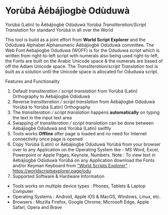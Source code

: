 # Yorùbá Àébájìogbè Odùduwà
Yorùbá (Latin) to Àébájìogbè Odùduwà Yorùbá _Transliteration/Script Translation_ for standard Yorùbá in all over the World

This tool is build as a joint effort from **World Script Explorer** and the Odùduwà Alphabet Alphanumeric Àébájìogbè Odùduwà committee. The Web Font Aebajiogbe Oduduwa (WOFF) is for the Oduduwa script which is written from right-to-left script with numerals also being used right-to-left, the Fonts are built on the Arabic Unicode space & the numerals are based of off the Adlam Unicode space. The _Transliteration/script Translation_ tool is built as a solution until the Unicode space is allocated for Oduduwa script.

Features and Functionality
1. Default _transliteration / script translation_ from Yorùbá (Latin) Orthography to Àébájìogbè Odùduwà 
2. Reverse _transliteration / script translation_ from Àébájìogbè Odùduwà Yorùbá to Yorùbá (Latin) Orthography
3. The _transliteration / script translation_ happens **automatically** on typing the text in the input text area
4. Swapping of _transliteration / script translation_ can be done between Àébájìogbè Odùduwà and Yorùbá (Latin) swiftly
5. Tools works **Offline** after page is loaded and no need for Internet connectivity once page is opened
6. Copy Yorùbá (Latin) or Àébájìogbè Odùduwà Yorùbá from your browser over to any Application on the Operating System like - MS Word, Excel, Powerpoint or Apple Pages, Keynote, Numbers. Note : To view text in Àébájìogbè Odùduwà Yorùbá on any Application download the Fonts and/or Keyman Keyboard from ["World Scripts Explorer"](https://worldscriptsexplorer.page/odu) : https://worldscriptsexplorer.page/odu
7. Supported Software & Hardware Information 
  - Tools works on multiple device types : Phones, Tablets & Laptop Computer
  - Operating Systems : Android, Apple iOS & MacOS, Windows, Linux, etc.
  - Browsers : Mozilla Firefox, Google Chrome, Microsoft Edge, Apple Safari, Opera and Brave
